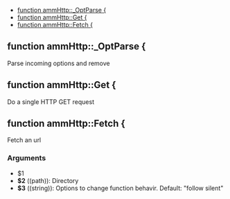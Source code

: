 
* [function ammHttp::_OptParse {](#function-ammhttpoptparse-)
* [function ammHttp::Get {](#function-ammhttpget-)
* [function ammHttp::Fetch {](#function-ammhttpfetch-)


## function ammHttp::_OptParse {

 Parse incoming options and remove

## function ammHttp::Get {

 Do a single HTTP GET request

## function ammHttp::Fetch {

 Fetch an url

### Arguments

* $1 
* **$2** ((path)):  Directory
* **$3** ((string)): Options to change function behavir. Default: "follow silent"

